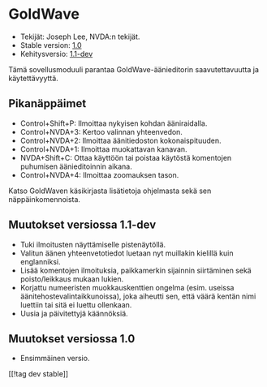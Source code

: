 # GoldWave #

* Tekijät: Joseph Lee, NVDA:n tekijät.
* Stable version: [1.0][1]
* Kehitysversio: [1.1-dev][2]

Tämä sovellusmoduuli parantaa GoldWave-äänieditorin saavutettavuutta ja
käytettävyyttä.

## Pikanäppäimet ##

* Control+Shift+P: Ilmoittaa nykyisen kohdan ääniraidalla.
* Control+NVDA+3: Kertoo valinnan yhteenvedon.
* Control+NVDA+2: Ilmoittaa äänitiedoston kokonaispituuden.
* Control+NVDA+1: Ilmoittaa muokattavan kanavan.
* NVDA+Shift+C: Ottaa käyttöön tai poistaa käytöstä komentojen puhumisen
  äänieditoinnin aikana.
* Control+NVDA+4: Ilmoittaa zoomauksen tason.

Katso GoldWaven käsikirjasta lisätietoja ohjelmasta sekä sen
näppäinkomennoista.

## Muutokset versiossa 1.1-dev ##

* Tuki ilmoitusten näyttämiselle pistenäytöllä.
* Valitun äänen yhteenvetotiedot luetaan nyt muillakin kielillä kuin
  englanniksi.
* Lisää komentojen ilmoituksia, paikkamerkin sijainnin siirtäminen sekä
  poisto/leikkaus mukaan lukien.
* Korjattu numeeristen muokkauskenttien ongelma (esim. useissa
  äänitehostevalintaikkunoissa), joka aiheutti sen, että väärä kentän nimi
  luettiin tai sitä ei luettu ollenkaan.
* Uusia ja päivitettyjä käännöksiä.

## Muutokset versiossa 1.0 ##

* Ensimmäinen versio.

[[!tag dev stable]]

[1]: http://addons.nvda-project.org/files/get.php?file=gwv

[2]: http://addons.nvda-project.org/files/get.php?file=gwv-dev
